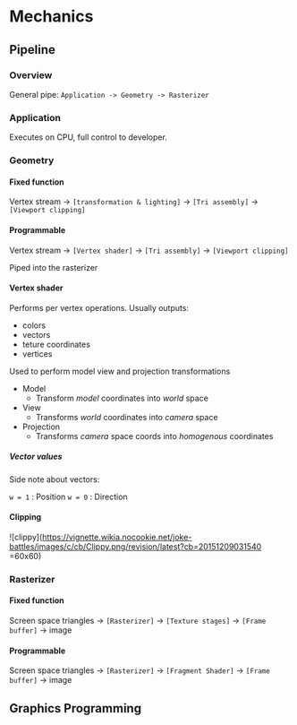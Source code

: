 # Mechanics

## Pipeline

### Overview

General pipe:
`Application -> Geometry -> Rasterizer`

### Application
Executes on CPU, full control to developer.

### Geometry
#### Fixed function
Vertex stream -> `[transformation & lighting]` -> `[Tri assembly]` -> `[Viewport clipping]`

#### Programmable
Vertex stream -> `[Vertex shader]` -> `[Tri assembly]` -> `[Viewport clipping]`

Piped into the rasterizer


#### Vertex shader
Performs per vertex operations.
Usually outputs:
- colors
- vectors
- teture coordinates
- vertices

Used to perform model view and projection transformations

- Model
    - Transform *model* coordinates into *world* space
- View
    - Transforms *world* coordinates into *camera* space
- Projection
    - Transforms *camera* space coords into *homogenous* coordinates

##### Vector values
Side note about vectors:

`w = 1` : Position
`w = 0` : Direction


#### Clipping 
![clippy](https://vignette.wikia.nocookie.net/joke-battles/images/c/cb/Clippy.png/revision/latest?cb=20151209031540 =60x60)

### Rasterizer
#### Fixed function
Screen space triangles -> `[Rasterizer]` -> `[Texture stages]` -> `[Frame buffer]` -> image

#### Programmable
Screen space triangles -> `[Rasterizer]` -> `[Fragment Shader]` -> `[Frame buffer]` -> image




## Graphics Programming
